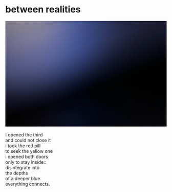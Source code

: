# between realities
![between realities](images/between%20realities.jpeg)

I opened the third<br/>
and could not close it<br/>
i took the red pill<br/>
to seek the yellow one<br/>
i opened both doors<br/>
only to stay inside::<br/>
disintegrate into<br/>
the depths<br/>
of a deeper blue.<br/>
everything connects.
